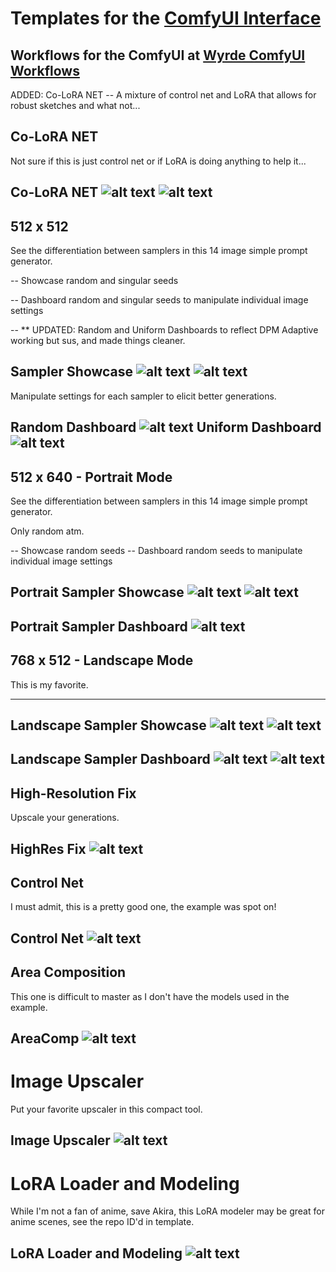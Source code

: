 # Templates for the [ComfyUI Interface](https://github.com/comfyanonymous/ComfyUI)

## Workflows for the ComfyUI at [Wyrde ComfyUI Workflows](https://github.com/wyrde/wyrde-comfyui-workflows)

ADDED: Co-LoRA NET -- A mixture of control net and LoRA that allows for robust sketches and what not...

## Co-LoRA NET

Not sure if this is just control net or if LoRA is doing anything to help it...

Co-LoRA NET
![alt text](https://github.com/atlasunified/Templates-ComfyUI-/blob/main/co-loranet/images/co-loranet.PNG)
![alt text](https://github.com/atlasunified/Templates-ComfyUI-/blob/main/co-loranet/images/co-loranet-invert.PNG)
-----

## 512 x 512

See the differentiation between samplers in this 14 image simple prompt generator.

-- Showcase random and singular seeds

-- Dashboard random and singular seeds to manipulate individual image settings

-- ** UPDATED: Random and Uniform Dashboards to reflect DPM Adaptive working but sus, and made things cleaner.

Sampler Showcase
![alt text](https://github.com/atlasunified/Templates-ComfyUI-/blob/main/512x512/images/5125122.PNG)
![alt text](https://github.com/atlasunified/Templates-ComfyUI-/blob/main/512x512/images/5125121.PNG)
-----

Manipulate settings for each sampler to elicit better generations.

Random Dashboard
![alt text](https://github.com/atlasunified/Templates-ComfyUI-/blob/main/512x512/images/512x512-random-dash.PNG)
Uniform Dashboard
![alt text](https://github.com/atlasunified/Templates-ComfyUI-/blob/main/512x512/images/512x512-uniform-dash.PNG)
-----
## 512 x 640 - Portrait Mode

See the differentiation between samplers in this 14 image simple prompt generator.

Only random atm.

-- Showcase random seeds
-- Dashboard random seeds to manipulate individual image settings

Portrait Sampler Showcase
![alt text](https://github.com/atlasunified/Templates-ComfyUI-/blob/main/512X640/images/512640.PNG)
![alt text](https://github.com/atlasunified/Templates-ComfyUI-/blob/main/512X640/images/5126402.PNG)
-----
Portrait Sampler Dashboard
![alt text](https://github.com/atlasunified/Templates-ComfyUI-/blob/main/512X640/images/51640dash.PNG)
-----
## 768 x 512 - Landscape Mode

This is my favorite.

-----
Landscape Sampler Showcase
![alt text](https://github.com/atlasunified/Templates-ComfyUI-/blob/main/768x512/images/uniform%20showcase.PNG)
![alt text](https://github.com/atlasunified/Templates-ComfyUI-/blob/main/768x512/images/random%20showcase.PNG)
-----
Landscape Sampler Dashboard
![alt text](https://github.com/atlasunified/Templates-ComfyUI-/blob/main/768x512/images/uniform%20dash.PNG)
![alt text](https://github.com/atlasunified/Templates-ComfyUI-/blob/main/768x512/images/random%20dash.PNG)
-----
## High-Resolution Fix

Upscale your generations.

HighRes Fix
![alt text](https://github.com/atlasunified/Templates-ComfyUI-/blob/main/Hi-Res%20Fix/images/high-res.PNG)
-----
## Control Net

I must admit, this is a pretty good one, the example was spot on!

Control Net
![alt text](https://github.com/atlasunified/Templates-ComfyUI-/blob/main/Control%20Net/images/controlnet.PNG)
-----
## Area Composition

This one is difficult to master as I don't have the models used in the example.

AreaComp
![alt text](https://github.com/atlasunified/Templates-ComfyUI-/blob/main/Area%20Composition/images/AreaComp.PNG)
-----
# Image Upscaler

Put your favorite upscaler in this compact tool.

Image Upscaler
![alt text](https://github.com/atlasunified/Templates-ComfyUI-/blob/main/image-upscaler/images/image-upscaler.PNG)
-----
# LoRA Loader and Modeling

While I'm not a fan of anime, save Akira, this LoRA modeler may be great for anime scenes, see the repo ID'd in template.

LoRA Loader and Modeling
![alt text](https://github.com/atlasunified/Templates-ComfyUI-/blob/main/lora-loader/images/lora-loader.PNG)
-----
